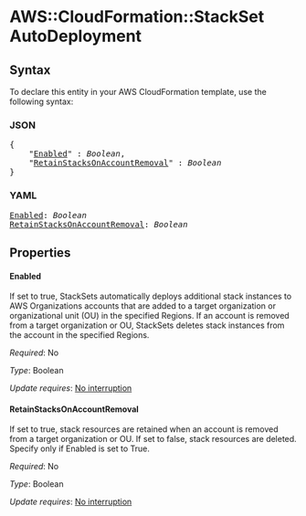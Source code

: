 # AWS::CloudFormation::StackSet AutoDeployment

## Syntax

To declare this entity in your AWS CloudFormation template, use the following syntax:

### JSON

<pre>
{
    "<a href="#enabled" title="Enabled">Enabled</a>" : <i>Boolean</i>,
    "<a href="#retainstacksonaccountremoval" title="RetainStacksOnAccountRemoval">RetainStacksOnAccountRemoval</a>" : <i>Boolean</i>
}
</pre>

### YAML

<pre>
<a href="#enabled" title="Enabled">Enabled</a>: <i>Boolean</i>
<a href="#retainstacksonaccountremoval" title="RetainStacksOnAccountRemoval">RetainStacksOnAccountRemoval</a>: <i>Boolean</i>
</pre>

## Properties

#### Enabled

If set to true, StackSets automatically deploys additional stack instances to AWS Organizations accounts that are added to a target organization or organizational unit (OU) in the specified Regions. If an account is removed from a target organization or OU, StackSets deletes stack instances from the account in the specified Regions.

_Required_: No

_Type_: Boolean

_Update requires_: [No interruption](https://docs.aws.amazon.com/AWSCloudFormation/latest/UserGuide/using-cfn-updating-stacks-update-behaviors.html#update-no-interrupt)

#### RetainStacksOnAccountRemoval

If set to true, stack resources are retained when an account is removed from a target organization or OU. If set to false, stack resources are deleted. Specify only if Enabled is set to True.

_Required_: No

_Type_: Boolean

_Update requires_: [No interruption](https://docs.aws.amazon.com/AWSCloudFormation/latest/UserGuide/using-cfn-updating-stacks-update-behaviors.html#update-no-interrupt)

